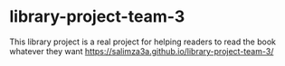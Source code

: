 # library-project-team-3
This library project is a real project for helping readers to read the book whatever they want
https://salimza3a.github.io/library-project-team-3/
